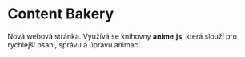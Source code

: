# Content Bakery
Nová webová stránka. Využívá se knihovny **anime.js**, která slouží pro rychlejší psaní, správu
a úpravu animací. 